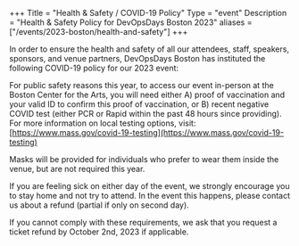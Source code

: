 +++
Title = "Health & Safety / COVID-19 Policy"
Type = "event"
Description = "Health & Safety Policy for DevOpsDays Boston 2023"
aliases = ["/events/2023-boston/health-and-safety"]
+++

In order to ensure the health and safety of all our attendees, staff, speakers, sponsors, and venue partners, DevOpsDays Boston has instituted the following COVID-19 policy for our 2023 event:

For public safety reasons this year, to access our event in-person at the Boston Center for the Arts, you will need either A) proof of vaccination and your valid ID to confirm this proof of vaccination, or B) recent negative COVID test (either PCR or Rapid within the past 48 hours since providing). For more information on local testing options, visit: [https://www.mass.gov/covid-19-testing](https://www.mass.gov/covid-19-testing)

Masks will be provided for individuals who prefer to wear them inside the venue, but are not required this year.

If you are feeling sick on either day of the event, we strongly encourage you to stay home and not try to attend. In the event this happens, please contact us about a refund (partial if only on second day).

If you cannot comply with these requirements, we ask that you request a ticket refund by October 2nd, 2023 if applicable.